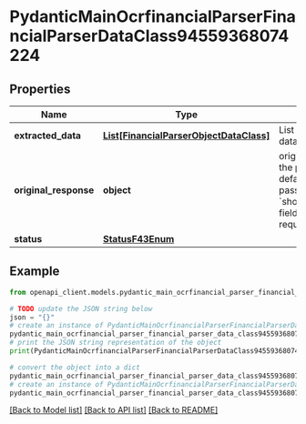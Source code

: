 # PydanticMainOcrfinancialParserFinancialParserDataClass94559368074224


## Properties

Name | Type | Description | Notes
------------ | ------------- | ------------- | -------------
**extracted_data** | [**List[FinancialParserObjectDataClass]**](FinancialParserObjectDataClass.md) | List of parsed financial data objects (per page). | [optional] 
**original_response** | **object** | original response sent by the provider, hidden by default, show it by passing the &#x60;show_original_response&#x60; field to &#x60;true&#x60; in your request | [optional] 
**status** | [**StatusF43Enum**](StatusF43Enum.md) |  | 

## Example

```python
from openapi_client.models.pydantic_main_ocrfinancial_parser_financial_parser_data_class94559368074224 import PydanticMainOcrfinancialParserFinancialParserDataClass94559368074224

# TODO update the JSON string below
json = "{}"
# create an instance of PydanticMainOcrfinancialParserFinancialParserDataClass94559368074224 from a JSON string
pydantic_main_ocrfinancial_parser_financial_parser_data_class94559368074224_instance = PydanticMainOcrfinancialParserFinancialParserDataClass94559368074224.from_json(json)
# print the JSON string representation of the object
print(PydanticMainOcrfinancialParserFinancialParserDataClass94559368074224.to_json())

# convert the object into a dict
pydantic_main_ocrfinancial_parser_financial_parser_data_class94559368074224_dict = pydantic_main_ocrfinancial_parser_financial_parser_data_class94559368074224_instance.to_dict()
# create an instance of PydanticMainOcrfinancialParserFinancialParserDataClass94559368074224 from a dict
pydantic_main_ocrfinancial_parser_financial_parser_data_class94559368074224_form_dict = pydantic_main_ocrfinancial_parser_financial_parser_data_class94559368074224.from_dict(pydantic_main_ocrfinancial_parser_financial_parser_data_class94559368074224_dict)
```
[[Back to Model list]](../README.md#documentation-for-models) [[Back to API list]](../README.md#documentation-for-api-endpoints) [[Back to README]](../README.md)


